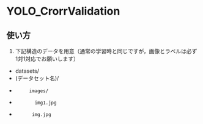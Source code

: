 # YOLO_CrorrValidation

## 使い方
1. 下記構造のデータを用意（通常の学習時と同じですが，画像とラベルは必ず1対1対応でお願いします）
* datasets/
*    (データセット名)/
*          images/
*            img1.jpg
*           img.jpg
